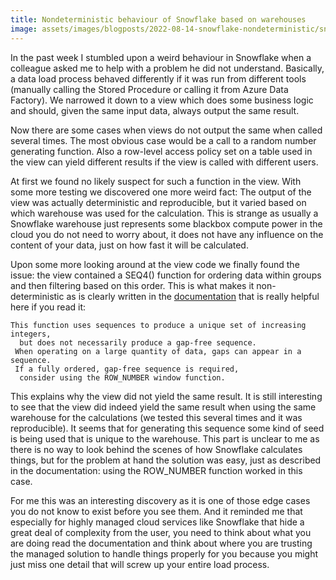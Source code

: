 ```yaml
---
title: Nondeterministic behaviour of Snowflake based on warehouses
image: assets/images/blogposts/2022-08-14-snowflake-nondeterministic/snowflake.png
---
```


In the past week I stumbled upon a weird behaviour in Snowflake when a colleague asked me to help with a problem he did not understand. Basically, a data load process behaved differently if it was run from different tools (manually calling the Stored Procedure or calling it from Azure Data Factory). We narrowed it down to a view which does some business logic and should, given the same input data, always output the same result.  

Now there are some cases when views do not output the same when called several times. The most obvious case would be a call to a random number generating function. Also a row-level access policy set on a table used in the view can yield different results if the view is called with different users.  

At first we found no likely suspect for such a function in the view. With some more testing we discovered one more weird fact: The output of the view was actually deterministic and reproducible, but it varied based on which warehouse was used for the calculation. This is strange as usually a Snowflake warehouse just represents some blackbox compute power in the cloud you do not need to worry about, it does not have any influence on the content of your data, just on how fast it will be calculated.  

Upon some more looking around at the view code we finally found the issue: the view contained a SEQ4() function for ordering data within groups and then filtering based on this order. This is what makes it non-deterministic as is clearly written in the <a href="https://docs.snowflake.com/en/sql-reference/functions/seq1.html">documentation</a> that is really helpful here if you read it:

```
This function uses sequences to produce a unique set of increasing integers,  
  but does not necessarily produce a gap-free sequence.  
 When operating on a large quantity of data, gaps can appear in a sequence.  
 If a fully ordered, gap-free sequence is required,  
  consider using the ROW_NUMBER window function.
```

This explains why the view did not yield the same result. It is still interesting to see that the view did indeed yield the same result when using the same warehouse for the calculations (we tested this several times and it was reproducible). It seems that for generating this sequence some kind of seed is being used that is unique to the warehouse. This part is unclear to me as there is no way to look behind the scenes of how Snowflake calculates things, but for the problem at hand the solution was easy, just as described in the documentation: using the ROW_NUMBER function worked in this case.  

For me this was an interesting discovery as it is one of those edge cases you do not know to exist before you see them. And it reminded me that especially for highly managed cloud services like Snowflake that hide a great deal of complexity from the user, you need to think about what you are doing read the documentation and think about where you are trusting the managed solution to handle things properly for you because you might just miss one detail that will screw up your entire load process.
